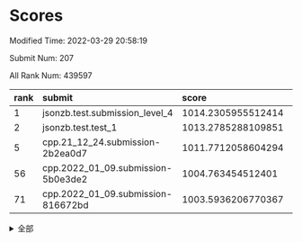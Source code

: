 # Scores

Modified Time: 2022-03-29 20:58:19

Submit Num: 207

All Rank Num: 439597

| rank |               submit               |       score        |       sigma        | pk_num |
| :--- | :--------------------------------- | :----------------- | :----------------- | :----- |
| 1    | jsonzb.test.submission_level_4     | 1014.2305955512414 | 0.8541365393935672 | 8502   |
| 2    | jsonzb.test.test_1                 | 1013.2785288109851 | 0.7973339220445644 | 8498   |
| 5    | cpp.21_12_24.submission-2b2ea0d7   | 1011.7712058604294 | 0.7602286221202296 | 8497   |
| 56   | cpp.2022_01_09.submission-5b0e3de2 | 1004.763454512401  | 0.7233306402683428 | 8498   |
| 71   | cpp.2022_01_09.submission-816672bd | 1003.5936206770367 | 0.7092930991196629 | 8498   |


<details>
<summary>全部</summary>

| rank |                 submit                 |       score        |       sigma        | pk_num |
| :--- | :------------------------------------- | :----------------- | :----------------- | :----- |
| 1    | jsonzb.test.submission_level_4         | 1014.2305955512414 | 0.8541365393935672 | 8502   |
| 2    | jsonzb.test.test_1                     | 1013.2785288109851 | 0.7973339220445644 | 8498   |
| 3    | gobigger.level_3.submission_level_3_31 | 1012.1808614135555 | 0.7724780289218907 | 8496   |
| 4    | gobigger.level_3.submission_level_3_22 | 1011.946685820327  | 0.7922436709675704 | 8493   |
| 5    | cpp.21_12_24.submission-2b2ea0d7       | 1011.7712058604294 | 0.7602286221202296 | 8497   |
| 6    | gobigger.level_3.submission_level_3_42 | 1011.7117371565478 | 0.7858559470192492 | 8491   |
| 7    | gobigger.level_3.submission_level_3_18 | 1011.5482185564184 | 0.7776853675685492 | 8496   |
| 8    | gobigger.level_3.submission_level_3_8  | 1011.2229775588322 | 0.7796640906955962 | 8496   |
| 9    | gobigger.level_3.submission_level_3_34 | 1011.2087231110007 | 0.7651114786749503 | 8497   |
| 10   | gobigger.level_3.submission_level_3_14 | 1011.024966079276  | 0.7787940581898564 | 8498   |
| 11   | gobigger.level_3.submission_level_3_10 | 1010.8464905248105 | 0.7796906555387562 | 8497   |
| 12   | gobigger.level_3.submission_level_3_28 | 1010.6800283040385 | 0.7855441414179033 | 8493   |
| 13   | gobigger.level_3.submission_level_3_33 | 1010.6675790613633 | 0.7573961988732923 | 8495   |
| 14   | gobigger.level_3.submission_level_3_2  | 1010.6543604329481 | 0.7341245052942988 | 8496   |
| 15   | gobigger.level_3.submission_level_3_39 | 1010.5273824724596 | 0.7508212281966549 | 8496   |
| 16   | gobigger.level_3.submission_level_3_15 | 1010.5251857413417 | 0.8026130455266017 | 8500   |
| 17   | gobigger.level_3.submission_level_3_0  | 1010.5110734116477 | 0.7746384470556025 | 8495   |
| 18   | gobigger.level_3.submission_level_3_3  | 1010.3321387124714 | 0.7755122294955541 | 8497   |
| 19   | gobigger.level_3.submission_level_3_44 | 1010.2868229345631 | 0.7589534018063413 | 8495   |
| 20   | gobigger.level_3.submission_level_3_37 | 1010.2640725047793 | 0.7399741494364935 | 8498   |
| 21   | gobigger.level_3.submission_level_3_16 | 1010.1705759874953 | 0.7626155046227677 | 8493   |
| 22   | gobigger.level_3.submission_level_3_17 | 1010.1672378911803 | 0.7554289729536312 | 8495   |
| 23   | gobigger.level_3.submission_level_3_35 | 1010.1119773959045 | 0.7510065617501603 | 8490   |
| 24   | gobigger.level_3.submission_level_3_1  | 1010.0556271209688 | 0.7585695779274664 | 8495   |
| 25   | gobigger.level_3.submission_level_3_19 | 1010.0402755923402 | 0.789618136520825  | 8496   |
| 26   | gobigger.level_3.submission_level_3_7  | 1010.0373036928615 | 0.7603612447586178 | 8497   |
| 27   | gobigger.level_3.submission_level_3_23 | 1009.962032140142  | 0.7520143204920833 | 8491   |
| 28   | gobigger.level_3.submission_level_3_25 | 1009.9222916482663 | 0.7631528130157443 | 8494   |
| 29   | gobigger.level_3.submission_level_3_13 | 1009.9057088860108 | 0.7659247479373622 | 8492   |
| 30   | gobigger.level_3.submission_level_3_9  | 1009.9008583205    | 0.7561525205123186 | 8491   |
| 31   | gobigger.level_3.submission_level_3_26 | 1009.8167247570726 | 0.7444877420110237 | 8495   |
| 32   | gobigger.level_3.submission_level_3_40 | 1009.7806593747324 | 0.7572171181498558 | 8491   |
| 33   | gobigger.level_3.submission_level_3_6  | 1009.7711169050611 | 0.7661545502472785 | 8500   |
| 34   | gobigger.level_3.submission_level_3_12 | 1009.7612440099296 | 0.7704243234909987 | 8494   |
| 35   | gobigger.level_3.submission_level_3_29 | 1009.7474276629714 | 0.7556593574073919 | 8498   |
| 36   | gobigger.level_3.submission_level_3_20 | 1009.7313639122779 | 0.7679298015622182 | 8493   |
| 37   | gobigger.level_3.submission_level_3_5  | 1009.7051862363112 | 0.7416813808559698 | 8495   |
| 38   | gobigger.level_3.submission_level_3_41 | 1009.7030734092143 | 0.7522477385110096 | 8494   |
| 39   | gobigger.level_3.submission_level_3_43 | 1009.6880730112687 | 0.7727355917635457 | 8494   |
| 40   | gobigger.level_3.submission_level_3_4  | 1009.6675870646504 | 0.7612864328719806 | 8497   |
| 41   | gobigger.level_3.submission_level_3_11 | 1009.621671591081  | 0.7470115579241855 | 8495   |
| 42   | gobigger.level_3.submission_level_3_27 | 1009.5549658076491 | 0.742275814193077  | 8495   |
| 43   | gobigger.level_3.submission_level_3_24 | 1009.5246037072094 | 0.7388420719773191 | 8497   |
| 44   | gobigger.level_3.submission_level_3_47 | 1009.5076733305424 | 0.755709158020087  | 8497   |
| 45   | gobigger.level_3.submission_level_3_21 | 1009.1595588162645 | 0.745525734619971  | 8495   |
| 46   | gobigger.level_3.submission_level_3_46 | 1009.074085403288  | 0.7811733011443948 | 8497   |
| 47   | gobigger.level_3.submission_level_3_36 | 1009.0667477327178 | 0.7596090114474906 | 8492   |
| 48   | gobigger.level_3.submission_level_3_48 | 1009.020182634469  | 0.7370111580744246 | 8495   |
| 49   | gobigger.level_3.submission_level_3_45 | 1008.8766327895405 | 0.735054919846359  | 8491   |
| 50   | gobigger.level_3.submission_level_3_30 | 1008.7164576068659 | 0.7442215010214355 | 8492   |
| 51   | gobigger.level_3.submission_level_3_49 | 1008.3867535465074 | 0.7517370777155169 | 8493   |
| 52   | gobigger.level_3.submission_level_3_32 | 1008.2805678143509 | 0.7372547242373891 | 8493   |
| 53   | gobigger.level_3.submission_level_3_38 | 1008.2444062622928 | 0.7471122726681897 | 8498   |
| 54   | gobigger.level_1.submission_level_1_17 | 1004.9500268299424 | 0.7175805465559164 | 8491   |
| 55   | gobigger.level_1.submission_level_1_14 | 1004.7868440782169 | 0.7190379857735661 | 8495   |
| 56   | cpp.2022_01_09.submission-5b0e3de2     | 1004.763454512401  | 0.7233306402683428 | 8498   |
| 57   | gobigger.level_1.submission_level_1_24 | 1004.6656272126046 | 0.7293039420888517 | 8492   |
| 58   | gobigger.level_1.submission_level_1_41 | 1004.4811311373868 | 0.7187043274286063 | 8494   |
| 59   | gobigger.level_1.submission_level_1_36 | 1004.0392225448347 | 0.7220732234770355 | 8495   |
| 60   | gobigger.level_1.submission_level_1_18 | 1004.0144214011887 | 0.7157240179922539 | 8494   |
| 61   | gobigger.level_1.submission_level_1_49 | 1004.0003980348498 | 0.7158475082709    | 8497   |
| 62   | gobigger.level_1.submission_level_1_1  | 1003.912058115434  | 0.7219370914039023 | 8493   |
| 63   | gobigger.level_1.submission_level_1_5  | 1003.8691630742115 | 0.7093973422950813 | 8493   |
| 64   | gobigger.level_1.submission_level_1_23 | 1003.7872779064807 | 0.7291534246831609 | 8494   |
| 65   | gobigger.level_1.submission_level_1_11 | 1003.7654932293742 | 0.6991232021591066 | 8487   |
| 66   | gobigger.level_1.submission_level_1_45 | 1003.7251943212976 | 0.733329429518316  | 8495   |
| 67   | gobigger.level_1.submission_level_1_26 | 1003.7067633368312 | 0.7124204325925937 | 8498   |
| 68   | gobigger.level_1.submission_level_1_10 | 1003.6765349577162 | 0.7044373895300334 | 8491   |
| 69   | gobigger.level_1.submission_level_1_42 | 1003.6682837038743 | 0.720445062032501  | 8495   |
| 70   | gobigger.level_1.submission_level_1_43 | 1003.6357375406765 | 0.7123102681232606 | 8500   |
| 71   | cpp.2022_01_09.submission-816672bd     | 1003.5936206770367 | 0.7092930991196629 | 8498   |
| 72   | gobigger.level_1.submission_level_1_8  | 1003.552607735252  | 0.7152809659029412 | 8492   |
| 73   | gobigger.level_1.submission_level_1_16 | 1003.4245661213871 | 0.7182357607829122 | 8492   |
| 74   | gobigger.level_1.submission_level_1_32 | 1003.407096879203  | 0.7130333015866935 | 8499   |
| 75   | gobigger.level_1.submission_level_1_33 | 1003.3503403590772 | 0.7074462246693725 | 8492   |
| 76   | gobigger.level_1.submission_level_1_48 | 1003.3370452690341 | 0.7155903482231546 | 8498   |
| 77   | gobigger.level_1.submission_level_1_12 | 1003.2348892436393 | 0.726053328007459  | 8494   |
| 78   | gobigger.level_1.submission_level_1_2  | 1003.1208487156148 | 0.7088367796635008 | 8495   |
| 79   | gobigger.level_1.submission_level_1_0  | 1003.1200228054537 | 0.7162126107204743 | 8493   |
| 80   | gobigger.level_1.submission_level_1_38 | 1003.1028358237755 | 0.7110408757614072 | 8493   |
| 81   | gobigger.level_1.submission_level_1_46 | 1003.07750534953   | 0.7189444853434807 | 8492   |
| 82   | gobigger.level_1.submission_level_1_15 | 1003.0618789142123 | 0.7107322829699853 | 8490   |
| 83   | gobigger.level_1.submission_level_1_20 | 1003.0339863311602 | 0.7132265977387379 | 8493   |
| 84   | gobigger.level_1.submission_level_1_31 | 1003.0206728589453 | 0.718544781078357  | 8492   |
| 85   | gobigger.level_1.submission_level_1_13 | 1002.9725230187215 | 0.7083607091325634 | 8493   |
| 86   | gobigger.level_1.submission_level_1_4  | 1002.928880748859  | 0.7200269931837784 | 8496   |
| 87   | gobigger.level_1.submission_level_1_27 | 1002.8980508301257 | 0.7219447301926947 | 8494   |
| 88   | gobigger.level_1.submission_level_1_21 | 1002.8567461793812 | 0.6953653170064751 | 8489   |
| 89   | gobigger.level_1.submission_level_1_37 | 1002.721513415819  | 0.704703376629718  | 8492   |
| 90   | gobigger.level_1.submission_level_1_29 | 1002.6723727458489 | 0.7192554758794312 | 8493   |
| 91   | gobigger.level_1.submission_level_1_40 | 1002.6251439456864 | 0.714823880987513  | 8494   |
| 92   | gobigger.level_1.submission_level_1_6  | 1002.6163521841972 | 0.7069766237449808 | 8490   |
| 93   | gobigger.level_1.submission_level_1_44 | 1002.5408263812425 | 0.7116994996247024 | 8497   |
| 94   | gobigger.level_1.submission_level_1_34 | 1002.507113997692  | 0.7051567747513157 | 8496   |
| 95   | gobigger.level_1.submission_level_1_35 | 1002.4979609877079 | 0.7196729320149654 | 8495   |
| 96   | gobigger.level_1.submission_level_1_39 | 1002.3587290775977 | 0.7198010536670161 | 8496   |
| 97   | gobigger.level_1.submission_level_1_30 | 1002.3581365032333 | 0.7075494957197053 | 8491   |
| 98   | gobigger.level_1.submission_level_1_7  | 1002.2991114627558 | 0.7010962929893403 | 8496   |
| 99   | gobigger.level_1.submission_level_1_28 | 1002.2839326799269 | 0.7093565220916815 | 8492   |
| 100  | gobigger.level_1.submission_level_1_9  | 1002.2390679971272 | 0.7183982437769116 | 8498   |
| 101  | gobigger.level_1.submission_level_1_25 | 1002.2247009589648 | 0.7132520298364808 | 8492   |
| 102  | gobigger.level_1.submission_level_1_47 | 1002.2204943129524 | 0.7136723945859902 | 8500   |
| 103  | gobigger.level_1.submission_level_1_19 | 1002.1555621328923 | 0.7147197666397168 | 8495   |
| 104  | gobigger.level_1.submission_level_1_3  | 1002.0313703096908 | 0.7148935563961419 | 8498   |
| 105  | gobigger.level_1.submission_level_1_22 | 1001.512819325605  | 0.7086082132994838 | 8488   |
| 106  | gobigger.random.submission_random_6    | 998.3433286562444  | 0.7139399511953919 | 8495   |
| 107  | gobigger.random.submission_random_29   | 997.9880325256225  | 0.6999384840315085 | 8498   |
| 108  | gobigger.random.submission_random_4    | 997.4857517324989  | 0.7092403220949658 | 8493   |
| 109  | gobigger.random.submission_random_36   | 997.1666759338495  | 0.7138549469632066 | 8493   |
| 110  | gobigger.random.submission_random_37   | 997.1588015296993  | 0.6925905830036811 | 8495   |
| 111  | gobigger.random.submission_random_32   | 997.0156705289072  | 0.7115092422085246 | 8496   |
| 112  | gobigger.random.submission_random_42   | 996.970049114905   | 0.7058800303176855 | 8492   |
| 113  | gobigger.random.submission_random_47   | 996.9346626062556  | 0.7181387828211191 | 8495   |
| 114  | gobigger.random.submission_random_27   | 996.896792486247   | 0.7068105234388058 | 8495   |
| 115  | gobigger.random.submission_random_39   | 996.7664209931249  | 0.7052077400618718 | 8496   |
| 116  | gobigger.random.submission_random_40   | 996.6970550926817  | 0.710876521108316  | 8493   |
| 117  | gobigger.random.submission_random_23   | 996.6585967343518  | 0.7028946244058638 | 8494   |
| 118  | gobigger.random.submission_random_41   | 996.6064960637209  | 0.7188894926086586 | 8499   |
| 119  | gobigger.random.submission_random_20   | 996.5131991194477  | 0.6985311916680159 | 8499   |
| 120  | gobigger.random.submission_random_35   | 996.4561299269611  | 0.7087762571515765 | 8493   |
| 121  | gobigger.random.submission_random_45   | 996.331778210655   | 0.7057081045608578 | 8493   |
| 122  | gobigger.random.submission_random_0    | 996.3157110096054  | 0.7254130924136616 | 8497   |
| 123  | gobigger.random.submission_random_19   | 996.2698747569636  | 0.7066381407689197 | 8499   |
| 124  | gobigger.random.submission_random_11   | 996.2279399170326  | 0.7113268484536516 | 8501   |
| 125  | gobigger.random.submission_random_22   | 996.1167765745579  | 0.7079027128939508 | 8492   |
| 126  | gobigger.random.submission_random_43   | 996.0539500089675  | 0.7201369760070294 | 8498   |
| 127  | gobigger.random.submission_random_9    | 996.0388762688846  | 0.7069316240890459 | 8486   |
| 128  | gobigger.random.submission_random_16   | 995.969168653219   | 0.7122003208493307 | 8497   |
| 129  | gobigger.random.submission_random_3    | 995.9656525903475  | 0.723422644325431  | 8498   |
| 130  | gobigger.random.submission_random_15   | 995.9402245863075  | 0.7095837466473761 | 8494   |
| 131  | gobigger.random.submission_random_24   | 995.9387495254549  | 0.7130431170211178 | 8498   |
| 132  | gobigger.random.submission_random_18   | 995.8999931448319  | 0.7039604195669126 | 8494   |
| 133  | gobigger.random.submission_random_38   | 995.8736433829318  | 0.7241863824538058 | 8498   |
| 134  | gobigger.random.submission_random_26   | 995.8631096104051  | 0.7165886100577858 | 8490   |
| 135  | gobigger.random.submission_random_44   | 995.8138422331585  | 0.7143614259993124 | 8493   |
| 136  | gobigger.random.submission_random_49   | 995.786672944593   | 0.7098706970695587 | 8489   |
| 137  | gobigger.random.submission_random_12   | 995.735385495732   | 0.7093387381383126 | 8497   |
| 138  | gobigger.random.submission_random_1    | 995.6620706546306  | 0.7132388987674564 | 8495   |
| 139  | gobigger.random.submission_random_25   | 995.6258653001678  | 0.706717845506199  | 8492   |
| 140  | gobigger.random.submission_random_5    | 995.5325815380626  | 0.7053281162317889 | 8500   |
| 141  | gobigger.random.submission_random_46   | 995.4962388373392  | 0.6946611627475748 | 8489   |
| 142  | gobigger.random.submission_random_28   | 995.4795664534339  | 0.7041307103714304 | 8494   |
| 143  | gobigger.random.submission_random_10   | 995.4570418777585  | 0.7148219654448781 | 8498   |
| 144  | gobigger.random.submission_random_31   | 995.350893688611   | 0.7255173140962606 | 8494   |
| 145  | gobigger.random.submission_random_2    | 995.3453431955978  | 0.7065914808662533 | 8499   |
| 146  | gobigger.random.submission_random_34   | 995.2473333516624  | 0.7129584359188218 | 8489   |
| 147  | gobigger.random.submission_random_8    | 995.2076065728506  | 0.7144837164726112 | 8494   |
| 148  | gobigger.random.submission_random_21   | 995.2011744830771  | 0.7193291355353134 | 8497   |
| 149  | gobigger.random.submission_random_7    | 995.1946067610556  | 0.7029096327055164 | 8493   |
| 150  | gobigger.random.submission_random_30   | 995.1333590240822  | 0.7057349415484987 | 8492   |
| 151  | gobigger.random.submission_random_13   | 995.1235312692431  | 0.7015902760562112 | 8494   |
| 152  | gobigger.random.submission_random_17   | 995.0456420937527  | 0.7151562612614911 | 8493   |
| 153  | gobigger.random.submission_random_14   | 995.0190789188451  | 0.7147741893740047 | 8498   |
| 154  | gobigger.random.submission_random_48   | 994.8296441306064  | 0.7086725967629306 | 8491   |
| 155  | gobigger.random.submission_random_33   | 994.5062065876485  | 0.7111033647546747 | 8497   |
| 156  | gobigger.level_2.submission_level_2_49 | 994.2005209137928  | 0.7154610362079041 | 8497   |
| 157  | gobigger.level_2.submission_level_2_7  | 993.8608008219879  | 0.7484828670764029 | 8499   |
| 158  | gobigger.level_2.submission_level_2_12 | 993.81778000746    | 0.7297965918141439 | 8494   |
| 159  | gobigger.level_2.submission_level_2_34 | 993.5790208189252  | 0.7467874129736825 | 8497   |
| 160  | gobigger.level_2.submission_level_2_23 | 993.5426573556109  | 0.7410058877832887 | 8492   |
| 161  | gobigger.level_2.submission_level_2_42 | 993.5398258990664  | 0.7291010652076156 | 8494   |
| 162  | gobigger.level_2.submission_level_2_8  | 993.4243823559268  | 0.739220711244896  | 8493   |
| 163  | gobigger.level_2.submission_level_2_30 | 993.251598856651   | 0.7450413571414763 | 8496   |
| 164  | gobigger.level_2.submission_level_2_48 | 993.2355144930282  | 0.7425467558255444 | 8496   |
| 165  | gobigger.level_2.submission_level_2_44 | 993.1749946845072  | 0.722431451800497  | 8495   |
| 166  | gobigger.level_2.submission_level_2_43 | 992.8847653413951  | 0.7319177312851055 | 8498   |
| 167  | gobigger.level_2.submission_level_2_4  | 992.848628323551   | 0.736102953314472  | 8498   |
| 168  | gobigger.level_2.submission_level_2_31 | 992.7639251297192  | 0.7174356251111821 | 8490   |
| 169  | gobigger.level_2.submission_level_2_26 | 992.7134353021654  | 0.7315783611052572 | 8495   |
| 170  | gobigger.level_2.submission_level_2_20 | 992.646438711402   | 0.7488475916783388 | 8495   |
| 171  | gobigger.level_2.submission_level_2_41 | 992.6140763923198  | 0.7455076283847982 | 8498   |
| 172  | gobigger.level_2.submission_level_2_46 | 992.6124292452621  | 0.7399744354545131 | 8494   |
| 173  | gobigger.level_2.submission_level_2_21 | 992.5725034322363  | 0.7418563767826613 | 8497   |
| 174  | gobigger.level_2.submission_level_2_27 | 992.5275714346444  | 0.7307957572699358 | 8499   |
| 175  | gobigger.level_2.submission_level_2_25 | 992.4707606975683  | 0.739241070915785  | 8496   |
| 176  | gobigger.level_2.submission_level_2_40 | 992.4238095645027  | 0.7438858349418012 | 8491   |
| 177  | gobigger.level_2.submission_level_2_6  | 992.4182085649113  | 0.7352453352398031 | 8497   |
| 178  | gobigger.level_2.submission_level_2_35 | 992.3375972787493  | 0.7447135800381998 | 8496   |
| 179  | gobigger.level_2.submission_level_2_5  | 992.1927535793457  | 0.7269510686891829 | 8491   |
| 180  | gobigger.level_2.submission_level_2_29 | 992.1751753639882  | 0.7573631703353686 | 8495   |
| 181  | gobigger.level_2.submission_level_2_22 | 992.1680103664921  | 0.7409928310569046 | 8489   |
| 182  | gobigger.level_2.submission_level_2_39 | 992.1667272067915  | 0.7411054912649392 | 8495   |
| 183  | gobigger.level_2.submission_level_2_14 | 992.0860666160288  | 0.7349854637225883 | 8490   |
| 184  | gobigger.level_2.submission_level_2_37 | 992.0038435458456  | 0.7598332725001657 | 8493   |
| 185  | gobigger.level_2.submission_level_2_3  | 991.9922987941104  | 0.7389252348894125 | 8493   |
| 186  | gobigger.level_2.submission_level_2_19 | 991.9467245903191  | 0.754773673290264  | 8495   |
| 187  | gobigger.level_2.submission_level_2_32 | 991.8356619056315  | 0.7414690176791509 | 8496   |
| 188  | gobigger.level_2.submission_level_2_1  | 991.788100567134   | 0.7358198502929006 | 8495   |
| 189  | gobigger.level_2.submission_level_2_36 | 991.7648767744495  | 0.7440963458444448 | 8493   |
| 190  | gobigger.level_2.submission_level_2_24 | 991.7632368294952  | 0.7663506666574437 | 8497   |
| 191  | gobigger.level_2.submission_level_2_45 | 991.726278078319   | 0.7542755377296422 | 8493   |
| 192  | gobigger.level_2.submission_level_2_38 | 991.6220448872693  | 0.7658672986134288 | 8498   |
| 193  | gobigger.level_2.submission_level_2_28 | 991.5737492404674  | 0.7466581742961462 | 8498   |
| 194  | gobigger.level_2.submission_level_2_0  | 991.5605259311669  | 0.7576380253439401 | 8493   |
| 195  | gobigger.level_2.submission_level_2_11 | 991.4292905816797  | 0.7631641170965721 | 8494   |
| 196  | gobigger.level_2.submission_level_2_9  | 991.3659683467002  | 0.7525130602972571 | 8490   |
| 197  | gobigger.level_2.submission_level_2_15 | 991.3598153184155  | 0.7792536121675101 | 8495   |
| 198  | gobigger.level_2.submission_level_2_10 | 991.3337274588139  | 0.7402854845533656 | 8496   |
| 199  | gobigger.level_2.submission_level_2_2  | 991.1926825627727  | 0.7310813241025321 | 8494   |
| 200  | gobigger.level_2.submission_level_2_18 | 991.1367272995111  | 0.7688735853494122 | 8490   |
| 201  | gobigger.level_2.submission_level_2_13 | 991.1055378517752  | 0.7669787436096941 | 8497   |
| 202  | gobigger.level_2.submission_level_2_17 | 991.0343994716268  | 0.7694814389556127 | 8491   |
| 203  | gobigger.level_2.submission_level_2_33 | 990.8481344280023  | 0.7521233957968188 | 8493   |
| 204  | gobigger.level_2.submission_level_2_16 | 990.7573130818352  | 0.7581762121674133 | 8495   |
| 205  | gobigger.level_2.submission_level_2_47 | 990.6162893405078  | 0.7558521346528424 | 8494   |
| 206  | gobigger.none.submission_none_0        | 977.8427623467993  | 1.2608335315924153 | 8496   |
| 207  | gobigger.none.submission_none_1        | 975.9818354371648  | 1.4294886622114897 | 8495   |

</details>